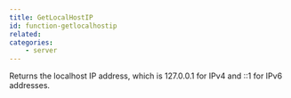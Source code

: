 ```yaml
---
title: GetLocalHostIP
id: function-getlocalhostip
related:
categories:
    - server
---
```


Returns the localhost IP address, which is 127.0.0.1 for IPv4 and ::1 for IPv6 addresses.